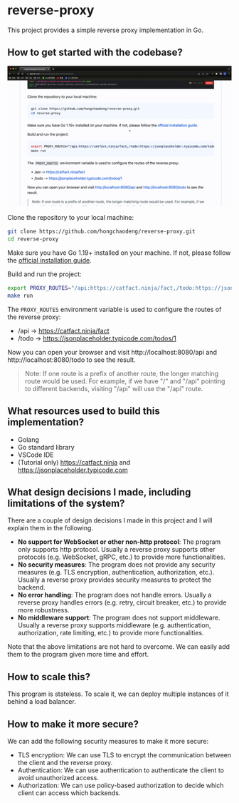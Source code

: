 # reverse-proxy

This project provides a simple reverse proxy implementation in Go.

## How to get started with the codebase?

![](doc/demo3.gif)

Clone the repository to your local machine:

```bash
git clone https://github.com/hongchaodeng/reverse-proxy.git
cd reverse-proxy
```

Make sure you have Go 1.19+ installed on your machine. If not, please follow the [official installation guide](https://go.dev/doc/install).

Build and run the project:

```bash
export PROXY_ROUTES="/api:https://catfact.ninja/fact,/todo:https://jsonplaceholder.typicode.com/todos/1"
make run
```

The `PROXY_ROUTES` environment variable is used to configure the routes of the reverse proxy:

- /api -> https://catfact.ninja/fact
- /todo -> https://jsonplaceholder.typicode.com/todos/1

Now you can open your browser and visit http://localhost:8080/api and http://localhost:8080/todo to see the result.

> Note: If one route is a prefix of another route, the longer matching route would be used.
> For example, if we have "/" and "/api" pointing to different backends, visiting "/api" will use the "/api" route.

## What resources used to build this implementation?

- Golang
- Go standard library
- VSCode IDE
- (Tutorial only) https://catfact.ninja and https://jsonplaceholder.typicode.com

## What design decisions I made, including limitations of the system?

There are a couple of design decisions I made in this project and I will explain them in the following.

- **No support for WebSocket or other non-http protocol**: The program only supports http protocol. Usually a reverse
  proxy supports other protocols (e.g. WebSocket, gRPC, etc.) to provide more functionalities.
- **No security measures**: The program does not provide any security measures (e.g. TLS encryption, authentication,
  authorization, etc.). Usually a reverse proxy provides security measures to protect the backend.
- **No error handling**: The program does not handle errors. Usually a reverse proxy handles errors (e.g. retry, circuit
  breaker, etc.) to provide more robustness.
- **No middleware support**: The program does not support middleware. Usually a reverse proxy supports middleware
  (e.g. authentication, authorization, rate limiting, etc.) to provide more functionalities.

Note that the above limitations are not hard to overcome. We can easily add them to the program given more time and effort.

## How to scale this?

This program is stateless.
To scale it, we can deploy multiple instances of it behind a load balancer.

## How to make it more secure?

We can add the following security measures to make it more secure:

- TLS encryption: We can use TLS to encrypt the communication between the client and the reverse proxy.
- Authentication: We can use authentication to authenticate the client to avoid unauthorized access.
- Authorization: We can use policy-based authorization to decide which client can access which backends.
